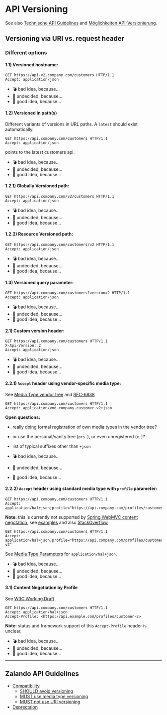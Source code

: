 # API Versioning

See also [Technische API Guidelines](https://confluence.scm.otto.de/display/API/Technische+API+Guidelines#TechnischeAPIGuidelines-VersionierungundKompabilit%C3%A4t) and [Möglichkeiten API-Versionierung](https://confluence.scm.otto.de/pages/viewpage.action?pageId=213378715).

## Versioning via URI vs. request header

### Different options

#### 1.1) Versioned hostname:

```http
GET https://api-v2.company.com/customers HTTP/1.1
Accept: application/json
```

* 💣 bad idea, because...
* 🤔 undecided, because...
* 🤟 good idea, because...

#### 1.2) Versioned in path(s)

Different variants of versions in URL paths.
A `latest` should exist automatically.

```http
GET https://api.company.com/customers HTTP/1.1
Accept: application/json
```

points to the latest customers api.

* 💣 bad idea, because...
* 🤔 undecided, because...
* 🤟 good idea, because...

#### 1.2.1) Globally Versioned path:

```http
GET https://api.company.com/v2/customers HTTP/1.1
Accept: application/json
```

* 💣 bad idea, because...
* 🤔 undecided, because...
* 🤟 good idea, because...

#### 1.2.2) Resource Versioned path:

```http
GET https://api.company.com/customers/v2 HTTP/1.1
Accept: application/json
```

* 💣 bad idea, because...
* 🤔 undecided, because...
* 🤟 good idea, because...

#### 1.3) Versioned query parameter:

```http
GET https://api.company.com/customers?version=2 HTTP/1.1
Accept: application/json
```

* 💣 bad idea, because...
* 🤔 undecided, because...
* 🤟 good idea, because...

#### 2.1) Custom version header:

```http
GET https://api.company.com/customers HTTP/1.1
X-Api-Version: 2
Accept: application/json
```

* 💣 bad idea, because...
* 🤔 undecided, because...
* 🤟 good idea, because...

#### 2.2.1) `Accept` header using vendor-specific media type:

See [Media Type vendor tree](https://en.wikipedia.org/wiki/Media_type#Vendor_tree) and [RFC-6838](https://tools.ietf.org/html/rfc6838#section-3.2)

```http
GET https://api.company.com/customers HTTP/1.1
Accept: application/vnd.company.customer.v2+json
```

**Open questions:**

* really doing formal registration of own media types in the vendor tree?
* or use the personal/vanity tree (`prs.`), or even unregistered (`x.`)?
* list of typical suffixes other than `+json`

* 💣 bad idea, because...
* 🤔 undecided, because...
* 🤟 good idea, because...

#### 2.2.2) `Accept` header using standard media type with `profile` parameter:

```http
GET https://api.company.com/customers HTTP/1.1
Accept: application/hal+json;profile="https://api.company.com/profiles/customer";version=2
```

**Note:** this is currently not supported by [Spring WebMVC content negotation](https://docs.spring.io/spring/docs/current/spring-framework-reference/web.html#mvc-multiple-representations), see [examples](https://github.com/jensfischer1515/rest-api-incubator#content-negotiation) and also [StackOverflow](https://stackoverflow.com/questions/32071006/does-http-content-negotiation-respect-media-type-parameters)

```http
GET https://api.company.com/customers HTTP/1.1
Accept: application/hal+json;profile="https://api.company.com/profiles/customer-v2"
```

See [Media Type Parameters](https://tools.ietf.org/html/draft-kelly-json-hal-08#page-8) for `application/hal+json`.

* 💣 bad idea, because...
* 🤔 undecided, because...
* 🤟 good idea, because...

#### 3.1) Content Negotiation by Profile

See [W3C Working Draft](https://www.w3.org/TR/dx-prof-conneg/)

```http
GET https://api.company.com/customers HTTP/1.1
Accept: application/hal+json
Accept-Profile: <https://api.example.com/profiles/customer-2>
```

**Note:** status and framework support of this `Accept-Profile` header is unclear.

* 💣 bad idea, because...
* 🤔 undecided, because...
* 🤟 good idea, because...

---

## Zalando API Guidelines

* [Compatibility](https://opensource.zalando.com/restful-api-guidelines/#compatibility)
  * [SHOULD avoid versioning](https://opensource.zalando.com/restful-api-guidelines/#113)
  * [MUST use media type versioning](https://opensource.zalando.com/restful-api-guidelines/#114)
  * [MUST not use URI versioning](https://opensource.zalando.com/restful-api-guidelines/#115)
* [Deprectaion](https://opensource.zalando.com/restful-api-guidelines/#deprecation)
